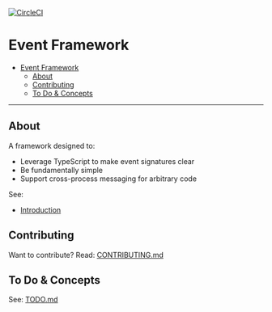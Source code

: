 [![CircleCI](https://circleci.com/gh/nfour/event-framework.svg?style=svg)](https://circleci.com/gh/nfour/event-framework)

# Event Framework

- [Event Framework](#event-framework)
  - [About](#about)
  - [Contributing](#contributing)
  - [To Do & Concepts](#to-do-concepts)


----------

## About

A framework designed to:
- Leverage TypeScript to make event signatures clear
- Be fundamentally simple
- Support cross-process messaging for arbitrary code

See:
- [Introduction](./docs/Introduction.md)

## Contributing

Want to contribute? Read: [CONTRIBUTING.md](./CONTRIBUTING.md)


## To Do & Concepts

See: [TODO.md](./TODO.md)
